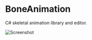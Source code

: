 BoneAnimation
=============

C# skeletal animation library and editor.

![Screenshot](https://github.com/krzat/BoneAnimation/blob/master/photo.png?raw=true)
